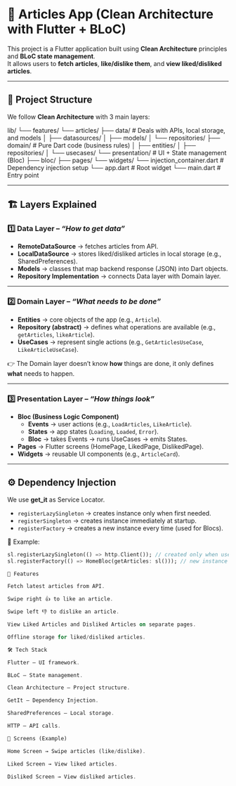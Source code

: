# 📰 Articles App (Clean Architecture with Flutter + BLoC)

This project is a Flutter application built using **Clean Architecture** principles and **BLoC state management**.  
It allows users to **fetch articles**, **like/dislike them**, and **view liked/disliked articles**.

---

## 📂 Project Structure

We follow **Clean Architecture** with 3 main layers:  

lib/
└── features/
└── articles/
├── data/ # Deals with APIs, local storage, and models
│ ├── datasources/
│ ├── models/
│ └── repositories/
├── domain/ # Pure Dart code (business rules)
│ ├── entities/
│ ├── repositories/
│ └── usecases/
└── presentation/ # UI + State management (Bloc)
├── bloc/
├── pages/
└── widgets/
└── injection_container.dart # Dependency injection setup
└── app.dart # Root widget
└── main.dart # Entry point


---

## 🏗 Layers Explained

### 1️⃣ Data Layer – *“How to get data”*
- **RemoteDataSource** → fetches articles from API.  
- **LocalDataSource** → stores liked/disliked articles in local storage (e.g., SharedPreferences).  
- **Models** → classes that map backend response (JSON) into Dart objects.  
- **Repository Implementation** → connects Data layer with Domain layer.  

---

### 2️⃣ Domain Layer – *“What needs to be done”*
- **Entities** → core objects of the app (e.g., `Article`).  
- **Repository (abstract)** → defines what operations are available (e.g., `getArticles`, `likeArticle`).  
- **UseCases** → represent single actions (e.g., `GetArticlesUseCase`, `LikeArticleUseCase`).  

👉 The Domain layer doesn’t know **how** things are done, it only defines **what** needs to happen.  

---

### 3️⃣ Presentation Layer – *“How things look”*
- **Bloc (Business Logic Component)**  
  - **Events** → user actions (e.g., `LoadArticles`, `LikeArticle`).  
  - **States** → app states (`Loading`, `Loaded`, `Error`).  
  - **Bloc** → takes Events → runs UseCases → emits States.  
- **Pages** → Flutter screens (HomePage, LikedPage, DislikedPage).  
- **Widgets** → reusable UI components (e.g., `ArticleCard`).  

---

## ⚙️ Dependency Injection

We use **get_it** as Service Locator.  

- `registerLazySingleton` → creates instance only when first needed.  
- `registerSingleton` → creates instance immediately at startup.  
- `registerFactory` → creates a new instance every time (used for Blocs).  

📌 Example:  
```dart
sl.registerLazySingleton(() => http.Client()); // created only when used
sl.registerFactory(() => HomeBloc(getArticles: sl())); // new instance every time

🚀 Features

Fetch latest articles from API.

Swipe right 👍 to like an article.

Swipe left 👎 to dislike an article.

View Liked Articles and Disliked Articles on separate pages.

Offline storage for liked/disliked articles.

🛠 Tech Stack

Flutter – UI framework.

BLoC – State management.

Clean Architecture – Project structure.

GetIt – Dependency Injection.

SharedPreferences – Local storage.

HTTP – API calls.

📸 Screens (Example)

Home Screen → Swipe articles (like/dislike).

Liked Screen → View liked articles.

Disliked Screen → View disliked articles.